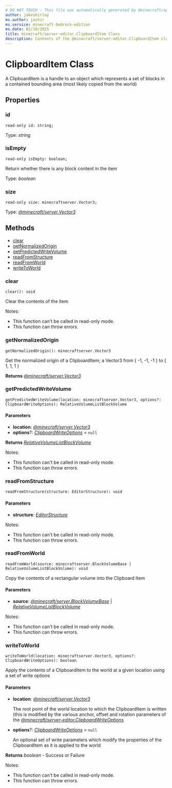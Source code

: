 ```yaml
---
# DO NOT TOUCH — This file was automatically generated by @minecraft/api-docs-generator, to report problems file an issue at https://github.com/Mojang/minecraft-scripting-libraries
author: jakeshirley
ms.author: jashir
ms.service: minecraft-bedrock-edition
ms.date: 02/10/2025
title: minecraft/server-editor.ClipboardItem Class
description: Contents of the @minecraft/server-editor.ClipboardItem class.
---
```

# ClipboardItem Class

A ClipboardItem is a handle to an object which represents a set of blocks in a contained bounding area (most likely copied from the world)

## Properties

### **id**
`read-only id: string;`

Type: *string*

### **isEmpty**
`read-only isEmpty: boolean;`

Return whether there is any block content in the item

Type: *boolean*

### **size**
`read-only size: minecraftserver.Vector3;`

Type: [*@minecraft/server.Vector3*](../../../scriptapi/minecraft/server/Vector3.md)

## Methods
- [clear](#clear)
- [getNormalizedOrigin](#getnormalizedorigin)
- [getPredictedWriteVolume](#getpredictedwritevolume)
- [readFromStructure](#readfromstructure)
- [readFromWorld](#readfromworld)
- [writeToWorld](#writetoworld)

### **clear**
`
clear(): void
`

Clear the contents of the item
  
Notes:
- This function can't be called in read-only mode.
- This function can throw errors.

### **getNormalizedOrigin**
`
getNormalizedOrigin(): minecraftserver.Vector3
`

Get the normalized origin of a ClipboardItem; a Vector3 from { -1, -1, -1 } to { 1, 1, 1 }

**Returns** [*@minecraft/server.Vector3*](../../../scriptapi/minecraft/server/Vector3.md)

### **getPredictedWriteVolume**
`
getPredictedWriteVolume(location: minecraftserver.Vector3, options?: ClipboardWriteOptions): RelativeVolumeListBlockVolume
`

#### **Parameters**
- **location**: [*@minecraft/server.Vector3*](../../../scriptapi/minecraft/server/Vector3.md)
- **options**?: [*ClipboardWriteOptions*](ClipboardWriteOptions.md) = `null`

**Returns** [*RelativeVolumeListBlockVolume*](RelativeVolumeListBlockVolume.md)
  
Notes:
- This function can't be called in read-only mode.
- This function can throw errors.

### **readFromStructure**
`
readFromStructure(structure: EditorStructure): void
`

#### **Parameters**
- **structure**: [*EditorStructure*](EditorStructure.md)
  
Notes:
- This function can't be called in read-only mode.
- This function can throw errors.

### **readFromWorld**
`
readFromWorld(source: minecraftserver.BlockVolumeBase | RelativeVolumeListBlockVolume): void
`

Copy the contents of a rectangular volume into the Clipboard Item

#### **Parameters**
- **source**: [*@minecraft/server.BlockVolumeBase*](../../../scriptapi/minecraft/server/BlockVolumeBase.md) | [*RelativeVolumeListBlockVolume*](RelativeVolumeListBlockVolume.md)
  
Notes:
- This function can't be called in read-only mode.
- This function can throw errors.

### **writeToWorld**
`
writeToWorld(location: minecraftserver.Vector3, options?: ClipboardWriteOptions): boolean
`

Apply the contents of a ClipboardItem to the world at a given location using a set of write options

#### **Parameters**
- **location**: [*@minecraft/server.Vector3*](../../../scriptapi/minecraft/server/Vector3.md)
  
  The root point of the world location to which the ClipboardItem is written (this is modified by the various anchor, offset and rotation parameters of the [*@minecraft/server-editor.ClipboardWriteOptions*](../../../scriptapi/minecraft/server-editor/ClipboardWriteOptions.md)
- **options**?: [*ClipboardWriteOptions*](ClipboardWriteOptions.md) = `null`
  
  An optional set of write parameters which modify the properties of the ClipboardItem as it is applied to the world

**Returns** *boolean* - Success or Failure
  
Notes:
- This function can't be called in read-only mode.
- This function can throw errors.
